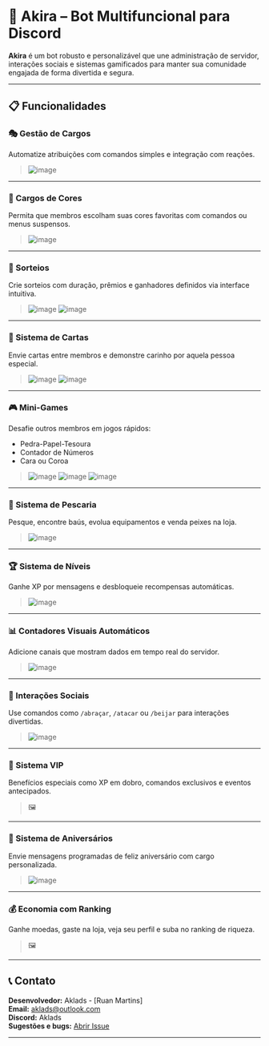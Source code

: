 # 🤖 Akira – Bot Multifuncional para Discord

**Akira** é um bot robusto e personalizável que une administração de servidor, interações sociais e sistemas gamificados para manter sua comunidade engajada de forma divertida e segura.

---

## 📋 Funcionalidades

### 🎭 Gestão de Cargos
Automatize atribuições com comandos simples e integração com reações.

> ![image](https://github.com/user-attachments/assets/e512573a-24d5-4c8f-ba92-46b66d6c3b5c)

---

### 🎨 Cargos de Cores
Permita que membros escolham suas cores favoritas com comandos ou menus suspensos.

> ![image](https://github.com/user-attachments/assets/b98bce71-74a7-4dd7-be16-d73c236e46c0)
 

---

### 🎁 Sorteios
Crie sorteios com duração, prêmios e ganhadores definidos via interface intuitiva.

> ![image](https://github.com/user-attachments/assets/87f700ad-c676-46b4-b867-026b95573cec)
> ![image](https://github.com/user-attachments/assets/5eeb8afb-b05e-4bb0-9bea-e88d7e69c241)

---

### 💌 Sistema de Cartas
Envie cartas entre membros e demonstre carinho por aquela pessoa especial.

> ![image](https://github.com/user-attachments/assets/104d7ac9-0246-45fa-8255-0c10e7db544b)
> ![image](https://github.com/user-attachments/assets/9d633625-caf3-4395-ba72-f13323c7a01d)

---

### 🎮 Mini-Games
Desafie outros membros em jogos rápidos:
- Pedra-Papel-Tesoura
- Contador de Números
- Cara ou Coroa

> ![image](https://github.com/user-attachments/assets/74eef391-97df-4458-a30b-1129028f5561)
> ![image](https://github.com/user-attachments/assets/4e355081-2997-4ff5-b4c2-055973077f7b)
> ![image](https://github.com/user-attachments/assets/c7eaf007-136b-42c4-8b67-47116494ba02)




---

### 🎣 Sistema de Pescaria
Pesque, encontre baús, evolua equipamentos e venda peixes na loja.

> ![image](https://github.com/user-attachments/assets/6218c8b6-5ed9-49b8-9fb6-e743af0c98fe)

---

### 🏆 Sistema de Níveis
Ganhe XP por mensagens e desbloqueie recompensas automáticas.

> ![image](https://github.com/user-attachments/assets/1474e8b2-3d87-4fed-a5c0-3b8dcbad59f7)


---

### 📊 Contadores Visuais Automáticos
Adicione canais que mostram dados em tempo real do servidor.

> ![image](https://github.com/user-attachments/assets/ca6721e4-0167-4367-bccf-483a4a60502a)


---

### 💞 Interações Sociais
Use comandos como `/abraçar`, `/atacar` ou `/beijar` para interações divertidas.

> ![image](https://github.com/user-attachments/assets/16119d42-a47f-4052-8f11-710b0eb990b0)


---

### 💎 Sistema VIP
Benefícios especiais como XP em dobro, comandos exclusivos e eventos antecipados.

> 🖼️ 

---

### 🎂 Sistema de Aniversários
Envie mensagens programadas de feliz aniversário com cargo personalizada.

> ![image](https://github.com/user-attachments/assets/73429f34-ac72-43d0-83c7-c25efcf4dde5)


---

### 💰 Economia com Ranking
Ganhe moedas, gaste na loja, veja seu perfil e suba no ranking de riqueza.

> 🖼️ 

---

## 📞 Contato

**Desenvolvedor:** Aklads - [Ruan Martins]  
**Email:** aklads@outlook.com  
**Discord:** Aklads  
**Sugestões e bugs:** [Abrir Issue](https://github.com/Aklads/Akira/issues)

---
